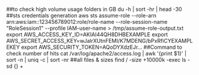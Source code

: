 ##to check high volume usage folders in GB
du -h | sort -hr | head -30
##sts credentials generation
aws sts assume-role --role-arn arn:aws:iam::123456789012:role/role-name --role-session-name "RoleSession1" --profile IAM-user-name > /tmp/assume-role-output.txt
export AWS_ACCESS_KEY_ID=AKIAI44QH8DHBEXAMPLE
export AWS_SECRET_ACCESS_KEY=wJalrXUtnFEMI/K7MDENG/bPxRfiCYEXAMPLEKEY
export AWS_SECURITY_TOKEN=AQoDYXdzEJr...<remainder of security token>
##Command to check number of hits
cat /var/log/apache2/access.log | awk '{print $1}' | sort -n | uniq -c | sort -nr
##all files & sizes
find / -size +10000k -exec ls -sd {} +
